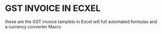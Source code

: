 # GST INVOICE IN ECXEL
 these are the GST invoice tamplets in Excel will full automated formulas and a currency converter Macro
